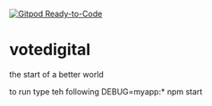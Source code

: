 [![Gitpod Ready-to-Code](https://img.shields.io/badge/Gitpod-Ready--to--Code-blue?logo=gitpod)](https://gitpod.io/#https://github.com/tomspost/votedigital) 

# votedigital
the start of a better world

to run type teh following
DEBUG=myapp:* npm start